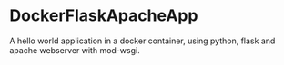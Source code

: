 # DockerFlaskApacheApp
A hello world application in a docker container, using python, flask and apache webserver with mod-wsgi.
